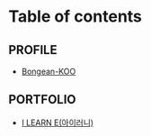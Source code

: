 # Table of contents

## PROFILE

* [Bongean-KOO](README.md)

## PORTFOLIO

* [I LEARN E(아이러니)](portfolio/i-learn-e.md)
